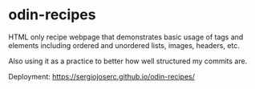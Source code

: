 # odin-recipes

HTML only recipe webpage that demonstrates basic usage of tags and elements including ordered and unordered lists, images, headers, etc.

Also using it as a practice to better how well structured my commits are.

Deployment: https://sergiojoserc.github.io/odin-recipes/